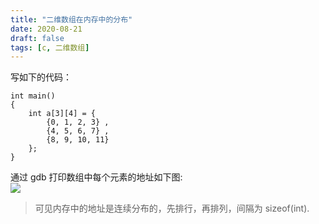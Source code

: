 ```yaml
---
title: "二维数组在内存中的分布"
date: 2020-08-21
draft: false
tags: [c, 二维数组]
---
```

写如下的代码：
```
int main()
{
    int a[3][4] = {  
        {0, 1, 2, 3} ,
        {4, 5, 6, 7} ,
        {8, 9, 10, 11}
    };
}
```

通过 gdb 打印数组中每个元素的地址如下图:  
![](/uploads/二维数组在内存中的分布/2ac43b17-8632-4c7b-9028-124f2ccdb745.png)

>可见内存中的地址是连续分布的，先排行，再排列，间隔为 sizeof(int).
